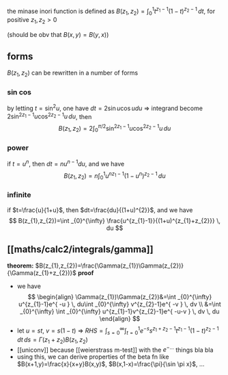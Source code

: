 the minase inori function is defined as $B(z_{1},z_{2})=\int _{0}^{1} t^{z_{1}-1}(1-t)^{z_{2}-1} \, dt$, for positive $z_{1},z_{2}>0$

(should be obv that $B(x,y)=B(y,x)$)

## forms
$B(z_{1},z_{2})$ can be rewritten in a number of forms
### sin cos
by letting $t=\sin ^{2} u$, one have $dt=2\sin u\cos udu$ => integrand become $2\sin ^{2z_{1}-1}u\cos ^{2z_{2}-1}u\,du$, then
$$
	B(z_{1},z_{2})= 2\int _{0}^{\pi/2} \sin ^{2z_{1}-1}u\cos ^{2z_{2}-1}u \, du 
$$

### power
if $t=u^{n}$, then $dt=nu^{n-1}du$, and we have
$$
B(z_{1},z_{2})=n\int _{0}^{1} u^{nz_{1}-1}(1-u^{n})^{z_{2}-1} \, du 
$$
### infinite
if $t=\frac{u}{1+u}$, then $dt=\frac{du}{(1+u)^{2}}$, and we have
$$
B(z_{1},z_{2})=\int _{0}^{\infty} \frac{u^{z_{1}-1}}{(1+u)^{z_{1}+z_{2}}} \, du 
$$

## [[maths/calc2/integrals/gamma]]
**theorem:** $B(z_{1},z_{2})=\frac{\Gamma(z_{1})\Gamma(z_{2})}{\Gamma(z_{1}+z_{2})}$
**proof**
- we have $$
\begin{align}
\Gamma(z_{1})\Gamma(z_{2})&=\int _{0}^{\infty} u^{z_{1}-1}e^{ -u } \, du\int _{0}^{\infty} v^{z_{2}-1}e^{ -v } \, dv \\
&=\int _{0}^{\infty} \int _{0}^{\infty} u^{z_{1}-1}v^{z_{2}-1}e^{ -u-v } \, dv \, du 
\end{align}
$$
- let $u=st$, $v=s(1-t)$ => $RHS=\int _{s=0}^{\infty} \int _{t=0}^{1} e^{ -s } s^{z_{1}+z_{2}-1}t^{z_{1}-1}(1-t)^{z_{2}-1} \, dt \, ds$$=\Gamma(z_{1}+z_{2})B(z_{1},z_{2})$
- [[uniconv]] because [[weierstrass m-test]] with the $e^{ -\dots }$ things bla bla
- using this, we can derive properties of the beta fn like $B(x+1,y)=\frac{x}{x+y}B(x,y)$, $B(x,1-x)=\frac{\pi}{\sin \pi x}$, ...